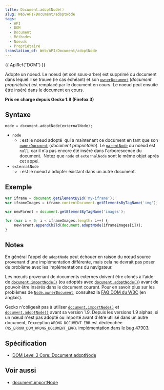 ```yaml
---
title: Document.adoptNode()
slug: Web/API/Document/adoptNode
tags:
  - API
  - DOM
  - Document
  - Méthodes
  - Noeuds
  - Propriétaire
translation_of: Web/API/Document/adoptNode
---
```

{{ ApiRef("DOM") }}

Adopte un noeud. Le noeud (et son sous-arbre) est supprimé du document dans lequel il se trouve (le cas échéant) et son [`ownerDocument`](/fr/docs/Web/API/Node/ownerDocument) (_document propriétaire_) est remplacé par le document en cours. Le noeud peut ensuite être inséré dans le document en cours.

**Pris en charge depuis Gecko 1.9 (Firefox 3)**

## Syntaxe

    node = document.adoptNode(externalNode);

- `node`
  - : est le noeud adopté  qui a maintenant ce document en tant que son [`ownerDocument`](/en-US/docs/DOM/Node.ownerDocument) (_document propriétaire_). Le [`parentNode`](/en-US/docs/DOM/Node.parentNode) du noeud est `null`, car il n'a pas encore été inséré dans l'arborescence du document.  Notez que `node` et `externalNode` sont le même objet après cet appel.
- `externalNode`
  - : est le noeud à adopter existant dans un autre document.

## Exemple

```js
var iframe = document.getElementById('my-iframe');
var iframeImages = iframe.contentDocument.getElementsByTagName('img');

var newParent = document.getElementByTagName('images');

for (var i = 0; i < iframeImages.length; i++) {
    newParent.appendChild(document.adoptNode(iframeImages[i]));
}
```

## Notes

En général l'appel de `adoptNode` peut échouer en raison du nœud source provenant d'une implémentation différente, mais cela ne devrait pas poser de problème avec les implémentations du navigateur.

Les nœuds provenant de documents externes doivent être clonés à l'aide de [`document.importNode()`](/fr/docs/Web/API/Document/importNode) (ou adoptés avec
[`document.adoptNode()`](/fr/docs/Web/API/Document/adoptNode)) avant de pouvoir être insérés dans le document courant. Pour en savoir plus sur les problèmes
de [`Node.ownerDocument`](/fr/docs/Web/API/Node/ownerDocument), consultez la [FAQ DOM du W3C](http://www.w3.org/DOM/faq.html#ownerdoc) (en anglais).

Gecko n'obligeait pas à utiliser [`document.importNode()`](/fr/docs/Web/API/Document/importNode) et [`document.adoptNode()`](/fr/docs/Web/API/Document/adoptNode) avant sa version 1.9. Depuis les versions 1.9
alphas, si un nœud n'est pas adopté ou importé avant d'être utilisé dans un autre document, l'exception
`WRONG_DOCUMENT_ERR` est déclenchée (`NS_ERROR_DOM_WRONG_DOCUMENT_ERR`). implémentation dans le [bug 47903](https://bugzilla.mozilla.org/show_bug.cgi?id=47903).

## Spécification

- [DOM Level 3 Core: Document.adoptNode](http://www.w3.org/TR/DOM-Level-3-Core/core.html#Document3-adoptNode)

## Voir aussi

- [document.importNode](/en-US/docs/DOM/document.importNode)

